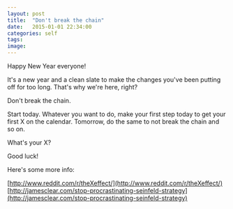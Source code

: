 ```yaml
---
layout: post
title:  "Don't break the chain"
date:   2015-01-01 22:34:00
categories: self
tags: 
image: 
---
```

Happy New Year everyone! 

It's a new year and a clean slate to make the changes you've been putting off for too long. That's why we're here, right?

Don't break the chain.

Start today. Whatever you want to do, make your first step today to get your first X on the calendar. Tomorrow, do the same to not break the chain and so on.

What's your X?

Good luck!

Here's some more info:

[http://www.reddit.com/r/theXeffect/](http://www.reddit.com/r/theXeffect/)
[http://jamesclear.com/stop-procrastinating-seinfeld-strategy](http://jamesclear.com/stop-procrastinating-seinfeld-strategy)



